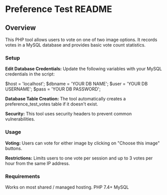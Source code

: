 # Preference Test README

## Overview
This PHP tool allows users to vote on one of two image options. It records votes in a MySQL database and provides basic vote count statistics.

### Setup

**Edit Database Credentials:** Update the following variables with your MySQL credentials in the script:

$host = 'localhost';
$dbname = 'YOUR DB NAME';
$user = 'YOUR DB USERNAME';
$pass = 'YOUR DB PASSWORD';

**Database Table Creation:** The tool automatically creates a preference_test_votes table if it doesn't exist.

**Security:** This tool uses security headers to prevent common vulnerabilities.

### Usage

**Voting:** Users can vote for either image by clicking on "Choose this image" buttons.

**Restrictions:** Limits users to one vote per session and up to 3 votes per hour from the same IP address.

### Requirements
Works on most shared / managed hosting.
PHP 7.4+
MySQL
